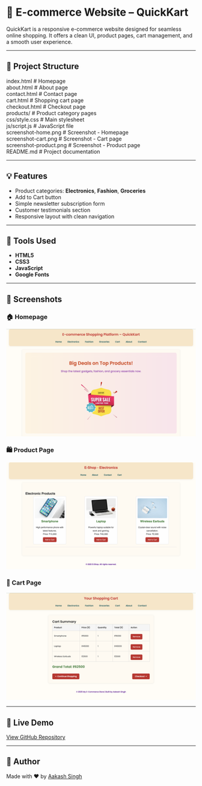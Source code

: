 # 🛒 E-commerce Website – QuickKart

QuickKart is a responsive e-commerce website designed for seamless online shopping. It offers a clean UI, product pages, cart management, and a smooth user experience.

---

## 📁 Project Structure

index.html                # Homepage  
about.html                # About page  
contact.html              # Contact page  
cart.html                 # Shopping cart page  
checkout.html             # Checkout page  
products/                 # Product category pages  
css/style.css             # Main stylesheet  
js/script.js              # JavaScript file  
screenshot-home.png       # Screenshot - Homepage  
screenshot-cart.png       # Screenshot - Cart page  
screenshot-product.png    # Screenshot - Product page  
README.md                 # Project documentation  
  


---

## 💡 Features

- Product categories: **Electronics**, **Fashion**, **Groceries**  
- Add to Cart button  
- Simple newsletter subscription form  
- Customer testimonials section  
- Responsive layout with clean navigation  

---

## 🔧 Tools Used

- **HTML5**  
- **CSS3**  
- **JavaScript**  
- **Google Fonts**

---

## 📸 Screenshots

### 🏠 Homepage  
![Homepage](screenshot-home.png)

### 🛍️ Product Page  
![Product Page](screenshot-product.png)

### 🛒 Cart Page  
![Cart Page](screenshot-cart.png)

---

## 🔗 Live Demo

[View GitHub Repository](https://github.com/AakashSingh07/E-commerce)

---

## 📌 Author

Made with ❤️ by [Aakash Singh](https://github.com/AakashSingh07)
